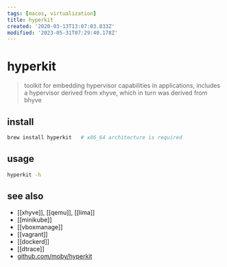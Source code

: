 ```yaml
---
tags: [macos, virtualization]
title: hyperkit
created: '2020-03-13T13:07:03.833Z'
modified: '2023-05-31T07:29:40.178Z'
---
```


# hyperkit

> toolkit for embedding hypervisor capabilities in applications, includes a hypervisor derived from xhyve, which in turn was derived from bhyve

## install

```sh
brew install hyperkit   # x86_64 architecture is required
```

## usage

```sh
hyperkit -h
```

## see also

- [[xhyve]], [[qemu]], [[lima]]
- [[minikube]]
- [[vboxmanage]]
- [[vagrant]]
- [[dockerd]]
- [[dtrace]]
- [github.com/moby/hyperkit](https://github.com/moby/hyperkit)
